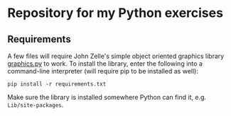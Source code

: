 Repository for my Python exercises
===

Requirements
---
A few files will require John Zelle's simple object oriented graphics library [graphics.py](https://mcsp.wartburg.edu/zelle/python/graphics.py) to work. To install the library, enter the following into a command-line interpreter (will require pip to be installed as well):

```
pip install -r requirements.txt
```

Make sure the library is installed somewhere Python can find it, e.g. `Lib/site-packages`.
